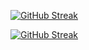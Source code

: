[![GitHub Streak](https://streak-stats.demolab.com?user=evz78&theme=dark-minimalist&hide_border=true&date_format=j%20M%5B%20Y%5D)](https://git.io/streak-stats)

<a href="https://git.io/streak-stats"><img src="https://streak-stats.demolab.com?user=evz78&theme=dark&hide_border=true&border_radius=8&short_numbers=true&date_format=j%20M%5B%20Y%5D" alt="GitHub Streak" /></a>
